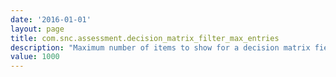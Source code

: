 ```yaml
---
date: '2016-01-01'
layout: page
title: com.snc.assessment.decision_matrix_filter_max_entries
description: "Maximum number of items to show for a decision matrix field filter: "
value: 1000 
---
```

